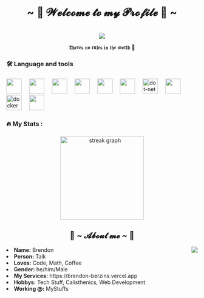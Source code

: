 <h1 align="center">~ 🍂 𝓦𝓮𝓵𝓬𝓸𝓶𝓮 𝓽𝓸 𝓶𝔂 𝓟𝓻𝓸𝓯𝓲𝓵𝓮 🍃 ~</h1>
<br>
<div align="center">
<!-- <a href="https://discord.com/users/1170124558959910912" > -->
  <a href="https://discord.com/users/1070647662027751455" >
   <img src="https://lanyard.cnrad.dev/api/1070647662027751455?theme=light&bg=f3f3f3&showDisplayName=true&animated=true&hideDiscrim=true&borderRadius=20px&idleMessage=Probably%20working%20on%20a%20project%20☄️"  />
  </a>
    <br>
  <p>𝕿𝖍𝖊𝖗𝖊𝖘 𝖓𝖔 𝖗𝖚𝖑𝖊𝖘 𝖎𝖓 𝖙𝖍𝖊 𝖜𝖔𝖗𝖑𝖉 🌊</p>
</div>

###

<h3 align="left">🛠 Language and tools</h3>

###

<div align="left">
  <img src="https://cdn.jsdelivr.net/gh/devicons/devicon@latest/icons/javascript/javascript-original.svg" height="40"/>
  <img width="12" />
  <img src="https://cdn.jsdelivr.net/gh/devicons/devicon@latest/icons/typescript/typescript-original.svg" height="40"/>
  <img width="12" />
  <img src="https://cdn.jsdelivr.net/gh/devicons/devicon@latest/icons/nodejs/nodejs-original-wordmark.svg" height="40"/>
  <img width="12" />
  <img src="https://cdn.jsdelivr.net/gh/devicons/devicon@latest/icons/react/react-original.svg" height="40"/>
  <img width="12" />
  <img src="https://cdn.jsdelivr.net/gh/devicons/devicon@latest/icons/csharp/csharp-original.svg" height="40"/>
  <img width="12" />
  <img src="https://cdn.jsdelivr.net/gh/devicons/devicon@latest/icons/blazor/blazor-original.svg" height="40"/>
  <img width="12" />
  <img src="https://cdn.jsdelivr.net/gh/devicons/devicon/icons/dot-net/dot-net-plain-wordmark.svg" height="40" alt="dot-net logo"  />
  <img width="12" />
  <img src="https://cdn.jsdelivr.net/gh/devicons/devicon@latest/icons/amazonwebservices/amazonwebservices-plain-wordmark.svg" height="40"/>  
  <img width="12" />
  <img src="https://cdn.jsdelivr.net/gh/devicons/devicon/icons/docker/docker-plain-wordmark.svg" height="40" alt="docker logo"  />
  <img width="12" />
  <img src="https://cdn.jsdelivr.net/gh/devicons/devicon@latest/icons/archlinux/archlinux-original.svg" height="40"/>
</div>

###

<h3 align="left">🔥   My Stats :</h3>

###

<div align="center">
  <img src="https://streak-stats.demolab.com?user=BrendonNiero&locale=en&mode=daily&theme=dark&hide_border=false&border_radius=5&order=3" height="220" alt="streak graph"  />
</div>

###
<div>
<h2 align="center"> 🐸 ~ 𝓐𝓫𝓸𝓾𝓽 𝓶𝓮 ~ 🐸 </h2>
  <div align="center">
<img src="https://media.tenor.com/pSOi8z7BCqQAAAAi/marija-marija-muse-dash.gif" align="right">
  </div>
<li>
 <b>Name:</b> Brendon</li>
<li>
<b>Person:</b> Talk
</li>
<li>
<b>Loves:</b> Code, Math, Coffee
</li>
<li>
<b>Gender:</b> he/him/Male
</li>
<li>
<b>My Services:</b> https://brendon-berzins.vercel.app
</li>
<li>
<b>Hobbys:</b> Tech Stuff, Calisthenics, Web Development
</li>
<li>
<b>Working @:</b> MyStuffs
</li>
<br><br><br>
</div>
